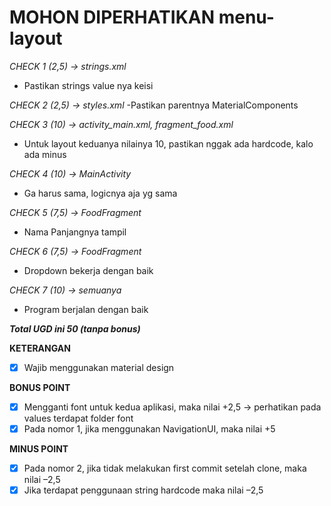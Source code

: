 # MOHON DIPERHATIKAN menu-layout

*CHECK 1 (2,5) -> strings.xml*
- Pastikan strings value nya keisi

*CHECK 2 (2,5) -> styles.xml*
-Pastikan parentnya MaterialComponents

*CHECK 3 (10) -> activity_main.xml, fragment_food.xml*
- Untuk layout keduanya nilainya 10, pastikan nggak ada hardcode, kalo ada minus

*CHECK 4 (10) -> MainActivity*
- Ga harus sama, logicnya aja yg sama

*CHECK 5 (7,5) -> FoodFragment*
- Nama Panjangnya tampil

*CHECK 6 (7,5) -> FoodFragment*
- Dropdown bekerja dengan baik

*CHECK 7 (10) -> semuanya*
- Program berjalan dengan baik

***Total UGD ini 50 (tanpa bonus)***

**KETERANGAN**
- [x] Wajib menggunakan material design

**BONUS POINT**
- [x] Mengganti font untuk kedua aplikasi, maka nilai +2,5 -> perhatikan pada values terdapat folder font
- [x] Pada nomor 1, jika menggunakan NavigationUI, maka nilai +5

**MINUS POINT**
- [x] Pada nomor 2, jika tidak melakukan first commit setelah clone, maka nilai  –2,5
- [x] Jika terdapat penggunaan string hardcode maka nilai –2,5
